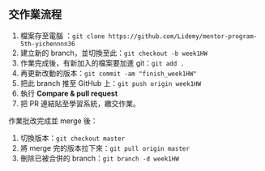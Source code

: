 ## 交作業流程

1. 檔案存至電腦 ：`git clone https://github.com/Lidemy/mentor-program-5th-yichennnn36`
2. 建立新的 branch，並切換至此：`git checkout -b week1HW`
3. 作業完成後，有新加入的檔案要加進 git：`git add .`
4. 再更新改動的版本：`git commit -am "finish_week1HW"`
5. 把此 branch 推至 GitHub 上：`git push origin week1HW`
6. 執行 **Compare & pull request**
7. 把 PR 連結貼至學習系統，繳交作業。

作業批改完成並 merge 後：

1. 切換版本：`git checkout master`
2. 將 merge 完的版本拉下來：`git pull origin master`
3. 刪除已被合併的 branch：`git branch -d week1HW`
